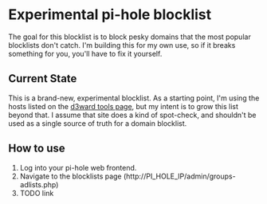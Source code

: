 # Experimental pi-hole blocklist

The goal for this blocklist is to block pesky domains that the most popular blocklists don't catch. I'm building this for my own use, so if it breaks something for you, you'll have to fix it yourself.

## Current State
This is a brand-new, experimental blocklist. As a starting point, I'm using the hosts listed on the [d3ward tools page](https://d3ward.github.io/toolz/adblock.html), but my intent is to grow this list beyond that. I assume that site does a kind of spot-check, and shouldn't be used as a single source of truth for a domain blocklist.

## How to use

1. Log into your pi-hole web frontend.
1. Navigate to the blocklists page (http://PI_HOLE_IP/admin/groups-adlists.php)
1. TODO link


